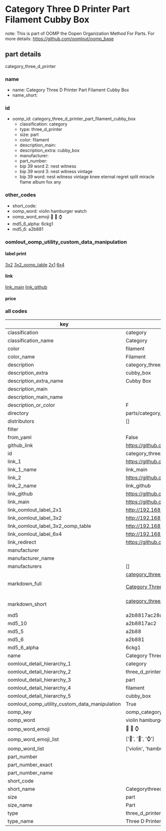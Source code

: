 # Category Three D Printer Part Filament Cubby Box  

note: This is part of OOMP the Oopen Organization Method For Parts. For more details: https://github.com/oomlout/oomp_base

##  part details
  



category_three_d_printer



### name
* name: Category Three D Printer Part Filament Cubby Box
* name_short: 
### id
* oomp_id: category_three_d_printer_part_filament_cubby_box
  * classification: category
  * type: three_d_printer
  * size: part
  * color: filament
  * description_main: 
  * description_extra: cubby_box
  * manufacturer: 
  * part_number: 
  * bip 39 word 2: nest witness
  * bip 39 word 3: nest witness vintage
  * bip 39 word: nest witness vintage knee eternal regret split miracle flame album fox any

### other_codes
* short_code: 
* oomp_word: violin hamburger watch
* oomp_word_emoji :violin: :hamburger: :watch:
* md5_6_alpha: 6ckg1
* md5_6: a2b881






### oomlout_oomp_utility_custom_data_manipulation
#### label print
[3x2](http://192.168.1.245:1112/?label=oomp%206ckg1)
[3x2_oomp_table](http://192.168.1.108:1112/?label=oomp%206ckg1)
[2x1](http://192.168.1.242:1112/?label=oomp%206ckg1)
[6x4](http://192.168.1.55:1112/?label=oomp%206ckg1)    

#### link

[link_main](https://github.com/oomlout/oomlout_oomp_version_1_messy/tree/main/parts/category_three_d_printer_part_filament_cubby_box) [link_github](https://github.com/oomlout/oomlout_oomp_version_1_messy/tree/main/parts/category_three_d_printer_part_filament_cubby_box)                             

#### price







### all codes 
| key | value |  
| --- | --- |  
| classification | category |  
| classification_name | Category |  
| color | filament |  
| color_name | Filament |  
| description | category_three_d_printer |  
| description_extra | cubby_box |  
| description_extra_name | Cubby Box |  
| description_main |  |  
| description_main_name |  |  
| description_or_color | F  |  
| directory | parts/category_three_d_printer_part_filament_cubby_box |  
| distributors | [] |  
| filter |  |  
| from_yaml | False |  
| github_link | https://github.com/oomlout/oomlout_oomp_part_src/tree/main/parts/category_three_d_printer_part_filament_cubby_box |  
| id | category_three_d_printer_part_filament_cubby_box |  
| link_1 | https://github.com/oomlout/oomlout_oomp_version_1_messy/tree/main/parts/category_three_d_printer_part_filament_cubby_box |  
| link_1_name | link_main |  
| link_2 | https://github.com/oomlout/oomlout_oomp_version_1_messy/tree/main/parts/category_three_d_printer_part_filament_cubby_box |  
| link_2_name | link_github |  
| link_github | https://github.com/oomlout/oomlout_oomp_version_1_messy/tree/main/parts/category_three_d_printer_part_filament_cubby_box |  
| link_main | https://github.com/oomlout/oomlout_oomp_version_1_messy/tree/main/parts/category_three_d_printer_part_filament_cubby_box |  
| link_oomlout_label_2x1 | http://192.168.1.242:1112/?label=oomp%206ckg1 |  
| link_oomlout_label_3x2 | http://192.168.1.245:1112/?label=oomp%206ckg1 |  
| link_oomlout_label_3x2_oomp_table | http://192.168.1.108:1112/?label=oomp%206ckg1 |  
| link_oomlout_label_6x4 | http://192.168.1.55:1112/?label=oomp%206ckg1 |  
| link_redirect | https://github.com/oomlout/oomlout_oomp_version_1_messy/tree/main/parts/category_three_d_printer_part_filament_cubby_box |  
| manufacturer |  |  
| manufacturer_name |  |  
| manufacturers | [] |  
| markdown_full | [category_three_d_printer_part_filament_cubby_box](none)<br>[](none)<br>[Category Three D Printer Part Filament Cubby Box](none)<br><br> |  
| markdown_short | [category_three_d_printer_part_filament_cubby_box](none)<br><br> |  
| md5 | a2b8817ac28d7a46d2a6c7b9e87f2ca4 |  
| md5_10 | a2b8817ac2 |  
| md5_5 | a2b88 |  
| md5_6 | a2b881 |  
| md5_6_alpha | 6ckg1 |  
| name | Category Three D Printer Part Filament Cubby Box |  
| oomlout_detail_hierarchy_1 | category |  
| oomlout_detail_hierarchy_2 | three_d_printer |  
| oomlout_detail_hierarchy_3 | part |  
| oomlout_detail_hierarchy_4 | filament |  
| oomlout_detail_hierarchy_5 | cubby_box |  
| oomlout_oomp_utility_custom_data_manipulation | True |  
| oomp_key | oomp_category_three_d_printer_part_filament_cubby_box |  
| oomp_word | violin hamburger watch |  
| oomp_word_emoji | :violin: :hamburger: :watch: |  
| oomp_word_emoji_list | [':violin:', ':hamburger:', ':watch:'] |  
| oomp_word_list | ['violin', 'hamburger', 'watch'] |  
| part_number |  |  
| part_number_exact |  |  
| part_number_name |  |  
| short_code |  |  
| short_name | Categorythreedprinter |  
| size | part |  
| size_name | Part |  
| type | three_d_printer |  
| type_name | Three D Printer |  
